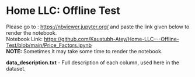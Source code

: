 # Home LLC: Offline Test

Please go to : https://nbviewer.jupyter.org/ and paste the link given below to render the notebook. <br>
Notebook Link: https://github.com/Kaustubh-Atey/Home-LLC---Offline-Test/blob/main/Price_Factors.ipynb <br>
**NOTE:** Sometimes it may take some time to render the notebook. <br>

**data_description.txt** - Full description of each column, used here in the dataset.
